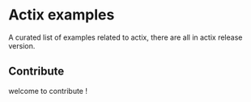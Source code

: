 # Actix examples

A curated list of examples related to actix, there are all in actix release version.

## Contribute
welcome to contribute !

